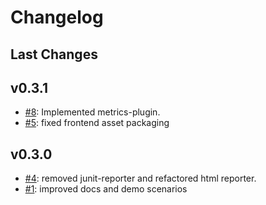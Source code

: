 # Changelog

## Last Changes

## v0.3.1

- [#8](https://github.com/aixigo/arestocats/pull/6): Implemented metrics-plugin.
- [#5](https://github.com/aixigo/arestocats/issues/5): fixed frontend asset packaging

## v0.3.0

- [#4](https://github.com/aixigo/arestocats/pull/4): removed junit-reporter and refactored html reporter.
- [#1](https://github.com/aixigo/arestocats/issues/1): improved docs and demo scenarios
